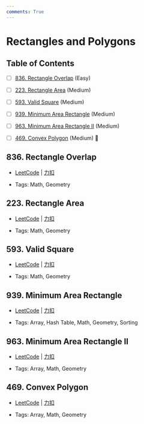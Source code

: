 ```yaml
---
comments: True
---
```


# Rectangles and Polygons

## Table of Contents

- [ ] [836. Rectangle Overlap](#836-rectangle-overlap) (Easy)
- [ ] [223. Rectangle Area](#223-rectangle-area) (Medium)
- [ ] [593. Valid Square](#593-valid-square) (Medium)
- [ ] [939. Minimum Area Rectangle](#939-minimum-area-rectangle) (Medium)
- [ ] [963. Minimum Area Rectangle II](#963-minimum-area-rectangle-ii) (Medium)
- [ ] [469. Convex Polygon](#469-convex-polygon) (Medium) 👑


## 836. Rectangle Overlap

-    [LeetCode](https://leetcode.com/problems/rectangle-overlap/) | [力扣](https://leetcode.cn/problems/rectangle-overlap/)

-   Tags: Math, Geometry



## 223. Rectangle Area

-    [LeetCode](https://leetcode.com/problems/rectangle-area/) | [力扣](https://leetcode.cn/problems/rectangle-area/)

-   Tags: Math, Geometry



## 593. Valid Square

-    [LeetCode](https://leetcode.com/problems/valid-square/) | [力扣](https://leetcode.cn/problems/valid-square/)

-   Tags: Math, Geometry



## 939. Minimum Area Rectangle

-    [LeetCode](https://leetcode.com/problems/minimum-area-rectangle/) | [力扣](https://leetcode.cn/problems/minimum-area-rectangle/)

-   Tags: Array, Hash Table, Math, Geometry, Sorting



## 963. Minimum Area Rectangle II

-    [LeetCode](https://leetcode.com/problems/minimum-area-rectangle-ii/) | [力扣](https://leetcode.cn/problems/minimum-area-rectangle-ii/)

-   Tags: Array, Math, Geometry



## 469. Convex Polygon

-    [LeetCode](https://leetcode.com/problems/convex-polygon/) | [力扣](https://leetcode.cn/problems/convex-polygon/)

-   Tags: Array, Math, Geometry



